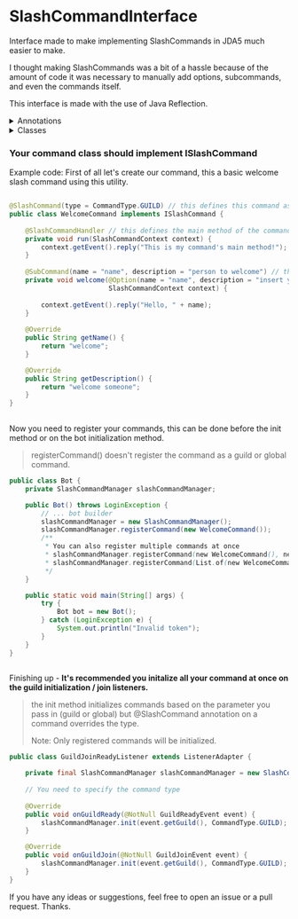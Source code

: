  # SlashCommandInterface
Interface made to make implementing SlashCommands in JDA5 much easier to make.

I thought making SlashCommands was a bit of a hassle because of the amount of code it was necessary 
to manually add options, subcommands, and even the commands itself.

This interface is made with the use of Java Reflection.

<details><summary>Annotations</summary>

### Annotations

**@Option** (name, description, type, required, autocomplete) is a parameter annotation which defines the options of your Command and/or Subcommands. 
You can't have options on the main command if you have subcommands as they override each other.

> An option serves basically as an input for the user to use when using the command.

**Parameters**
> name: The name of the option, this is what the user will see when they use the command.
> 
> description: The descrip  tion of the option, this is what the user will see when they use the command.
> 
> type: This is an OptionType enum, this defines the type of the option. (STRING, INTEGER, BOOLEAN, USER, CHANNEL, ROLE, MENTIONABLE). By default it's STRING.
> 
> required: This defines if the option is required or not. By default, it's false.
> 
> autocomplete: This defines if the option should have autocomplete or not. By default, it's false. Autocomplete most be handled by you. See: [Interaction Wiki](https://jda.wiki/using-jda/interactions/).
 
**@SlashCommand** is a class annotation which is where you define if this slash command should be global or not. This annotation is **optional**

> If you use this annotation on a class, it's obligatory to define which type you want.
> This will also override the init method type you defined on your Listeners.
> This is useful to test individual commands

**@SlashCommandHandler** is a method annotation that defines the "main" method of your command. 
This annotation is required in order for the command to work, but it's optional if you have subcommands.<br> 

**@SubCommand** (name, description) is a method annotation that defines your command's SubCommands.

> Neither the name nor the description can be empty.

</details>

<details><summary>Classes</summary>

**ISlashCommand** is the necessary interface for your command to be seen as a slash command. you'll need to implement both getName() and getDescription() methods.
There's an optional method for permissions, getPermissions() by there's no restriction.

**SlashCommandContext** is a class used to get context when writing the slash command's commands and subcommands.
This class is obligatory in order for you to have access to certain things like guild, user and others.
</details>

### Your command class should implement ISlashCommand

Example code: First of all let's create our command, this a basic welcome slash command using this utility.

```java

@SlashCommand(type = CommandType.GUILD) // this defines this command as a guild command.
public class WelcomeCommand implements ISlashCommand { 
    
    @SlashCommandHandler // this defines the main method of the command.
    private void run(SlashCommandContext context) {
        context.getEvent().reply("This is my command's main method!");
    }
    
    @SubCommand(name = "name", description = "person to welcome") // this defines a subcommand.
    private void welcome(@Option(name = "name", description = "insert your name", required = true) String name,
                         SlashCommandContext context) {
                         
        context.getEvent().reply("Hello, " + name);
    }
    
    @Override
    public String getName() {
        return "welcome";
    }

    @Override
    public String getDescription() {
        return "welcome someone";
    }
}
    
```

Now you need to register your commands, this can be done before the init method or on the bot initialization method.

> registerCommand() doesn't register the command as a guild or global command.

```java
public class Bot {
    private SlashCommandManager slashCommandManager;

    public Bot() throws LoginException {
        // ... bot builder
        slashCommandManager = new SlashCommandManager();
        slashCommandManager.registerCommand(new WelcomeCommand());
        /**
         * You can also register multiple commands at once
         * slashCommandManager.registerCommand(new WelcomeCommand(), new AnotherCommand());
         * slashCommandManager.registerCommand(List.of(new WelcomeCommand(), new AnotherCommand()));
         */
    }

    public static void main(String[] args) {
        try {
            Bot bot = new Bot();
        } catch (LoginException e) {
            System.out.println("Invalid token");
        }
    }
}
    
```

Finishing up - **It's recommended you initalize all your command at once on the guild initialization / join listeners.**<br> 

> the init method initializes commands based on the parameter you pass in
> (guild or global) but @SlashCommand annotation on a command overrides the type.
> 
> Note: Only registered commands will be initialized.
```java
public class GuildJoinReadyListener extends ListenerAdapter {

    private final SlashCommandManager slashCommandManager = new SlashCommandManager();
    
    // You need to specify the command type
    
    @Override
    public void onGuildReady(@NotNull GuildReadyEvent event) {
        slashCommandManager.init(event.getGuild(), CommandType.GUILD);
    }

    @Override
    public void onGuildJoin(@NotNull GuildJoinEvent event) {
        slashCommandManager.init(event.getGuild(), CommandType.GUILD);
    }
}

```
If you have any ideas or suggestions, feel free to open an issue or a pull request. Thanks.


